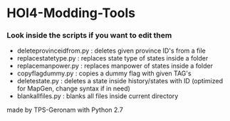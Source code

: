 # HOI4-Modding-Tools
### Look inside the scripts if you want to edit them
- deleteprovinceidfrom.py : deletes given province ID's from a file
- replacestatetype.py : replaces state type of states inside a folder
- replacemanpower.py : replaces manpower of states inside a folder
- copyflagdummy.py : copies a dummy flag with given TAG's
- deletestate.py : deletes a state inside history/states with ID (optimized for MapGen, change syntax if in need)
- blankallfiles.py : blanks all files inside current directory

made by TPS-Geronam with Python 2.7
